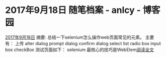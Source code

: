 
# 2017年9月18日 随笔档案 - anlcy - 博客园






[2017年9月18日](https://www.cnblogs.com/camilla/archive/2017/09/18.html)
摘要: 总结一下selenium怎么操作web页面常见的元素。 主要有： 上传 alter dialog prompt dialog confirm dialog select list radio box input box checkBox 测试页面如下： selenium 最核心的技巧是WebElem[阅读全文](https://www.cnblogs.com/camilla/p/7543276.html)

